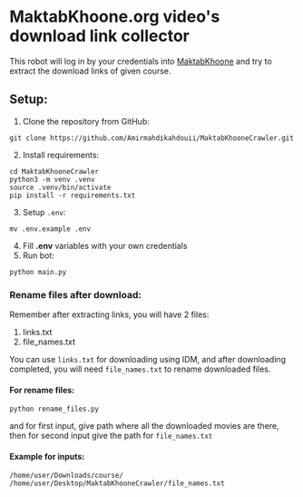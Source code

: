 # MaktabKhoone.org video's download link collector

This robot will log in by your credentials into [MaktabKhoone](https://MaktabKhoone.org) and try to extract the download
links of given course.

## Setup:

1. Clone the repository from GitHub:

```shell
git clone https://github.com/Amirmahdikahdouii/MaktabKhooneCrawler.git
```

2. Install requirements:

```shell
cd MaktabKhooneCrawler
python3 -m venv .venv
source .venv/bin/activate
pip install -r requirements.txt
```

3. Setup `.env`:

```shell
mv .env.example .env
```

4. Fill **.env** variables with your own credentials
5. Run bot:

```shell
python main.py
```

### Rename files after download:
Remember after extracting links, you will have 2 files:
1. links.txt
2. file_names.txt

You can use `links.txt` for downloading using IDM, and after downloading completed, you will need `file_names.txt` to 
rename downloaded files.

#### For rename files:
```shell
python rename_files.py
```

and for first input, give path where all the downloaded movies are there, then for second input give the path for 
`file_names.txt`

#### Example for inputs:
```shell
/home/user/Downloads/course/
/home/user/Desktop/MaktabKhooneCrawler/file_names.txt
```
